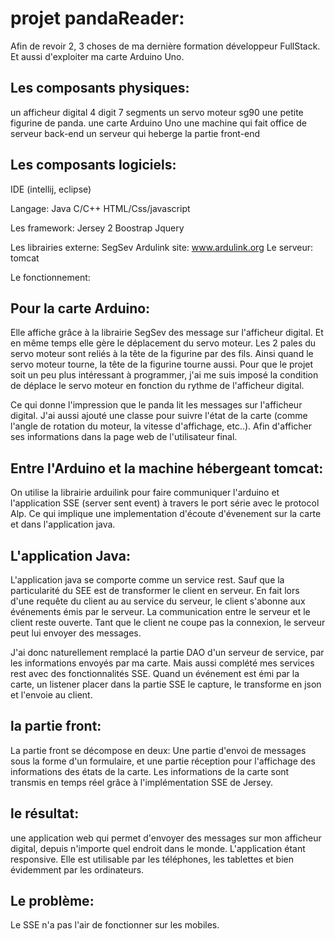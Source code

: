 # projet pandaReader:

Afin de revoir 2, 3 choses de ma dernière formation développeur FullStack.
Et aussi d'exploiter ma carte Arduino Uno.

## Les composants physiques:
un afficheur digital 4 digit 7 segments
un servo moteur sg90
une petite figurine de panda.
une carte Arduino Uno
une machine qui fait office de serveur back-end
un serveur qui heberge la partie front-end

## Les composants logiciels:
IDE (intellij, eclipse)

Langage:
      Java
      C/C++
      HTML/Css/javascript

Les framework:
      Jersey 2
      Boostrap
      Jquery
      
Les librairies externe:
      SegSev
     Ardulink site: www.ardulink.org
Le serveur:
      tomcat
      
Le fonctionnement:

## Pour la carte Arduino:
Elle affiche grâce à la librairie SegSev des message sur l'afficheur digital. Et en même temps elle gère le déplacement du servo moteur.
Les 2 pales du servo moteur sont reliés à la tête de la figurine par des fils. Ainsi quand le servo moteur tourne, la tête de la figurine tourne aussi.
Pour que le projet soit un peu plus intéressant à programmer, j'ai me suis imposé la condition de déplace le servo moteur en fonction du rythme de l'afficheur digital.

Ce qui donne l'impression que le panda lit les messages sur l'afficheur digital.
J'ai aussi ajouté une classe pour suivre l'état de la carte (comme l'angle de rotation du moteur, la vitesse d'affichage, etc..). Afin d'afficher ses informations dans la page web de l'utilisateur final.

## Entre l'Arduino et la machine hébergeant tomcat:
On utilise la librairie arduilink pour faire communiquer l'arduino et l'application SSE (server sent event) à travers le port série avec le protocol Alp. Ce qui implique une implementation d'écoute d'évenement sur la carte et dans l'application java.

## L'application Java:
L'application java se comporte comme un service rest. Sauf que la particularité du SEE est de transformer le client en serveur.
En fait lors d'une requête du client au au service du serveur, le client s'abonne aux événements émis par le serveur.
La communication entre le serveur et le client reste ouverte. Tant que le client ne coupe pas la connexion, le serveur peut lui envoyer des messages.

J'ai donc naturellement remplacé la partie DAO d'un serveur de service, par les informations envoyés par ma carte.
Mais aussi complété mes services rest avec des fonctionnalités SSE. Quand un événement est émi par la carte, un listener placer dans la partie SSE le capture, le transforme en json et l'envoie au client. 

## la partie front:
La partie front se décompose en deux: Une partie d'envoi de messages sous la forme d'un formulaire, et une partie réception pour l'affichage des informations des états de la carte. Les informations de la carte sont transmis en temps réel grâce à l'implémentation SSE de Jersey.

## le résultat:
une application web qui permet d'envoyer des messages sur mon afficheur digital, depuis n'importe quel endroit dans le monde.
L'application étant responsive. Elle est utilisable par les téléphones, les tablettes et bien évidemment par les ordinateurs.

## Le problème:
Le SSE n'a pas l'air de fonctionner sur les mobiles.





